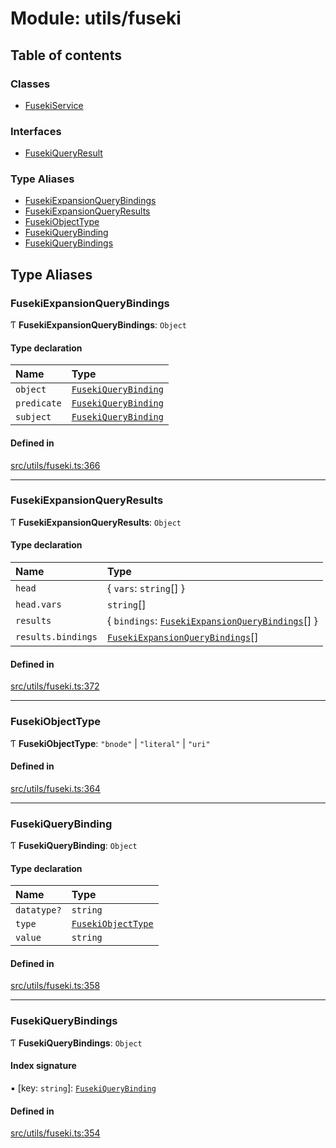 # Module: utils/fuseki

## Table of contents

### Classes

- [FusekiService](../wiki/utils.fuseki.FusekiService)

### Interfaces

- [FusekiQueryResult](../wiki/utils.fuseki.FusekiQueryResult)

### Type Aliases

- [FusekiExpansionQueryBindings](../wiki/utils.fuseki#fusekiexpansionquerybindings)
- [FusekiExpansionQueryResults](../wiki/utils.fuseki#fusekiexpansionqueryresults)
- [FusekiObjectType](../wiki/utils.fuseki#fusekiobjecttype)
- [FusekiQueryBinding](../wiki/utils.fuseki#fusekiquerybinding)
- [FusekiQueryBindings](../wiki/utils.fuseki#fusekiquerybindings)

## Type Aliases

### FusekiExpansionQueryBindings

Ƭ **FusekiExpansionQueryBindings**: `Object`

#### Type declaration

| Name        | Type                                                            |
| :---------- | :-------------------------------------------------------------- |
| `object`    | [`FusekiQueryBinding`](../wiki/utils.fuseki#fusekiquerybinding) |
| `predicate` | [`FusekiQueryBinding`](../wiki/utils.fuseki#fusekiquerybinding) |
| `subject`   | [`FusekiQueryBinding`](../wiki/utils.fuseki#fusekiquerybinding) |

#### Defined in

[src/utils/fuseki.ts:366](https://github.com/omerdemirkan/cs-130-project/blob/c363b4d/web/src/utils/fuseki.ts#L366)

---

### FusekiExpansionQueryResults

Ƭ **FusekiExpansionQueryResults**: `Object`

#### Type declaration

| Name               | Type                                                                                                  |
| :----------------- | :---------------------------------------------------------------------------------------------------- |
| `head`             | { `vars`: `string`[] }                                                                                |
| `head.vars`        | `string`[]                                                                                            |
| `results`          | { `bindings`: [`FusekiExpansionQueryBindings`](../wiki/utils.fuseki#fusekiexpansionquerybindings)[] } |
| `results.bindings` | [`FusekiExpansionQueryBindings`](../wiki/utils.fuseki#fusekiexpansionquerybindings)[]                 |

#### Defined in

[src/utils/fuseki.ts:372](https://github.com/omerdemirkan/cs-130-project/blob/c363b4d/web/src/utils/fuseki.ts#L372)

---

### FusekiObjectType

Ƭ **FusekiObjectType**: `"bnode"` \| `"literal"` \| `"uri"`

#### Defined in

[src/utils/fuseki.ts:364](https://github.com/omerdemirkan/cs-130-project/blob/c363b4d/web/src/utils/fuseki.ts#L364)

---

### FusekiQueryBinding

Ƭ **FusekiQueryBinding**: `Object`

#### Type declaration

| Name        | Type                                                        |
| :---------- | :---------------------------------------------------------- |
| `datatype?` | `string`                                                    |
| `type`      | [`FusekiObjectType`](../wiki/utils.fuseki#fusekiobjecttype) |
| `value`     | `string`                                                    |

#### Defined in

[src/utils/fuseki.ts:358](https://github.com/omerdemirkan/cs-130-project/blob/c363b4d/web/src/utils/fuseki.ts#L358)

---

### FusekiQueryBindings

Ƭ **FusekiQueryBindings**: `Object`

#### Index signature

▪ [key: `string`]: [`FusekiQueryBinding`](../wiki/utils.fuseki#fusekiquerybinding)

#### Defined in

[src/utils/fuseki.ts:354](https://github.com/omerdemirkan/cs-130-project/blob/c363b4d/web/src/utils/fuseki.ts#L354)
